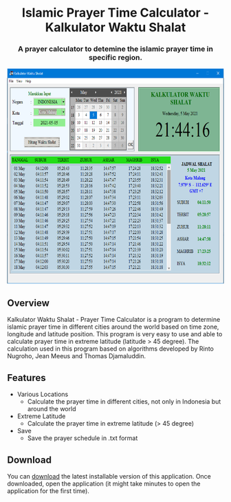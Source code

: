 <h1 align="center">
  <br>
    Islamic Prayer Time Calculator - Kalkulator Waktu Shalat
  <br>
</h1>
<h3 align="center">
  A prayer calculator to detemine the islamic prayer time in specific region.
</h3>

<p align="center">
<img src="https://github.com/adh182/prayer-time-calc/blob/master/data/interface.PNG" alt="kalkulator-waktu-shalat" height="500">
</p>

## Overview
 Kalkulator Waktu Shalat - Prayer Time Calculator is a program to determine islamic prayer time in different cities around the world based on time zone, longitude and latitude position. This program is very easy to use and able to calculate prayer time in extreme latitude (latitude > 45 degree). The calculation used in this program based on algorithms developed by Rinto Nugroho, Jean Meeus and Thomas Djamaluddin.

## Features
* Various Locations
  - Calculate the prayer time in different cities, not only in Indonesia but around the world
* Extreme Latitude
  - Calculate the prayer time in extreme latitude (> 45 degree)
* Save
  - Save the prayer schedule in .txt format
  
## Download
You can [download](https://github.com/adh182/prayer-time-calc/blob/master/app/Kalkulator_Waktu_Shalat.exe?raw=true) the latest installable version of this application. Once downloaded, open the application (it might take minutes to open the application for the first time).

